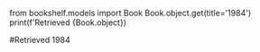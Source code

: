 from bookshelf.models import Book
Book.object.get(title='1984')
print(f'Retrieved {Book.object}) 

#Retrieved 1984